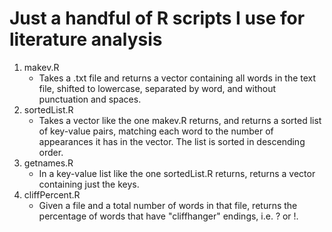 # Just a handful of R scripts I use for literature analysis
1. makev.R
   * Takes a .txt file and returns a vector containing all words in the text
     file, shifted to lowercase, separated by word, and without punctuation
     and spaces.
2. sortedList.R
   * Takes a vector like the one makev.R returns, and returns a sorted list of
     key-value pairs, matching each word to the number of appearances it has in
     the vector. The list is sorted in descending order.
3. getnames.R
   * In a key-value list like the one sortedList.R returns, returns a vector
     containing just the keys.
4. cliffPercent.R
   * Given a file and a total number of words in that file, returns the 
     percentage of words that have "cliffhanger" endings, i.e. ? or !.
